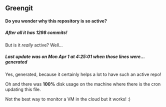 ## Greengit

#### Do you wonder why this repository is so active?

##### After all it has 1298 commits!

But is it *really* active? Well...

##### Last update was on Mon Apr 1 at 4:25:01 when those lines were... generated

Yes, generated, because it certainly helps a lot to have such an active repo!

Oh and there was **100%** disk usage on the machine
where there is the cron updating this file.

Not the best way to monitor a VM in the cloud but it works! :)
